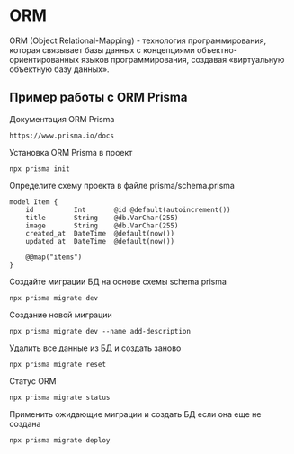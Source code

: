 # ORM

ORM (Object Relational-Mapping) - технология программирования, которая связывает
базы данных с концепциями объектно-ориентированных языков программирования,
создавая «виртуальную объектную базу данных».

## Пример работы с ORM Prisma

Документация ORM Prisma

    https://www.prisma.io/docs

Установка ORM Prisma в проект

    npx prisma init

Определите схему проекта в файле prisma/schema.prisma

    model Item {
        id          Int       @id @default(autoincrement())
        title       String    @db.VarChar(255)
        image       String    @db.VarChar(255)
        created_at  DateTime  @default(now())
        updated_at  DateTime  @default(now())

        @@map("items")
    }

Создайте миграции БД на основе схемы schema.prisma

    npx prisma migrate dev

Создание новой миграции

    npx prisma migrate dev --name add-description

Удалить все данные из БД и создать заново

    npx prisma migrate reset

Статус ORM

    npx prisma migrate status

Применить ожидающие миграции и создать БД если она еще не создана

    npx prisma migrate deploy
